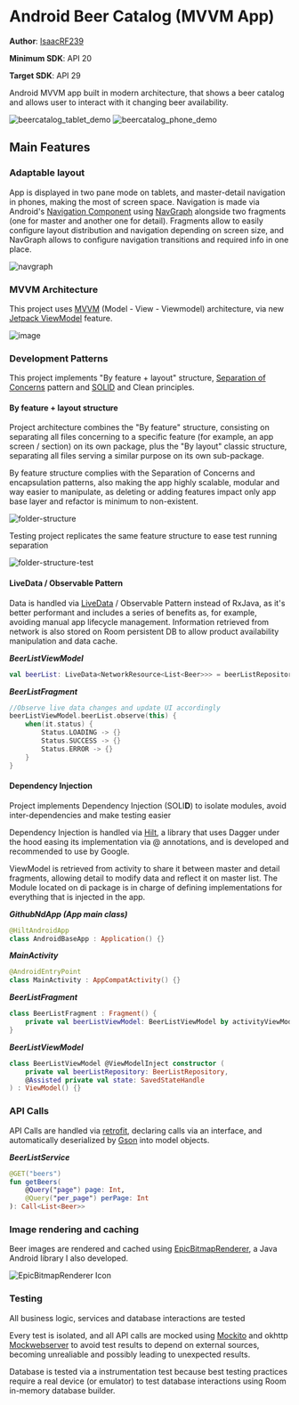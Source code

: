 # Android Beer Catalog (MVVM App)

**Author**: [IsaacRF239](https://isaacrf.com/about)

**Minimum SDK**: API 20

**Target SDK**: API 29

Android MVVM app built in modern architecture, that shows a beer catalog and allows user to interact with it changing beer availability.

![beercatalog_tablet_demo](https://user-images.githubusercontent.com/2803925/90969086-a3d4b200-e4f4-11ea-8597-3663dc08fb7a.gif)
![beercatalog_phone_demo](https://user-images.githubusercontent.com/2803925/90969087-a46d4880-e4f4-11ea-9cde-a14af8307d2e.gif)

## Main Features

### Adaptable layout
App is displayed in two pane mode on tablets, and master-detail navigation in phones, making the most of screen space. Navigation is made via Android's [Navigation Component](https://developer.android.com/guide/navigation/navigation-getting-started) using [NavGraph](https://developer.android.com/guide/navigation/navigation-getting-started#create-nav-graph) alongside two fragments (one for master and another one for detail). Fragments allow to easily configure layout distribution and navigation depending on screen size, and NavGraph allows to configure navigation transitions and required info in one place.

![navgraph](https://user-images.githubusercontent.com/2803925/90969152-a4217d00-e4f5-11ea-860d-b0a447bef2ee.png)

### MVVM Architecture
This project uses [MVVM](https://developer.android.com/jetpack/docs/guide) (Model - View - Viewmodel) architecture, via new [Jetpack ViewModel](https://developer.android.com/topic/libraries/architecture/viewmodel) feature.

![image](https://user-images.githubusercontent.com/2803925/87967886-d3d90180-cabf-11ea-86fc-47e19eb460e7.png)

### Development Patterns
This project implements "By feature + layout" structure, [Separation of Concerns](https://en.wikipedia.org/wiki/Separation_of_concerns) pattern and [SOLID](https://en.wikipedia.org/wiki/SOLID) and Clean principles.

#### By feature + layout structure
Project architecture combines the "By feature" structure, consisting on separating all files concerning to a specific feature (for example, an app screen / section) on its own package, plus the "By layout" classic structure, separating all files serving a similar purpose on its own sub-package.

By feature structure complies with the Separation of Concerns and encapsulation patterns, also making the app highly scalable, modular and way easier to manipulate, as deleting or adding features impact only app base layer and refactor is minimum to non-existent.

![folder-structure](https://user-images.githubusercontent.com/2803925/90969290-2494ad80-e4f7-11ea-853e-df2c64148643.png)

Testing project replicates the same feature structure to ease test running separation

![folder-structure-test](https://user-images.githubusercontent.com/2803925/90969291-2494ad80-e4f7-11ea-8f6a-cbb168085a7f.png)

#### LiveData / Observable Pattern
Data is handled via [LiveData](https://developer.android.com/topic/libraries/architecture/livedata) / Observable Pattern instead of RxJava, as it's better performant and includes a series of benefits as, for example, avoiding manual app lifecycle management. Information retrieved from network is also stored on Room persistent DB to allow product availability manipulation and data cache.

***BeerListViewModel***
```Kotlin
val beerList: LiveData<NetworkResource<List<Beer>>> = beerListRepository.getBeers()
```

***BeerListFragment***
```Kotlin
//Observe live data changes and update UI accordingly
beerListViewModel.beerList.observe(this) {
    when(it.status) {
        Status.LOADING -> {}
        Status.SUCCESS -> {}
        Status.ERROR -> {}
    }
}
```

#### Dependency Injection
Project implements Dependency Injection (SOLI**D**) to isolate modules, avoid inter-dependencies and make testing easier

Dependency Injection is handled via [Hilt](https://developer.android.com/training/dependency-injection/hilt-android), a library that uses Dagger under the hood easing its implementation via @ annotations, and is developed and recommended to use by Google.

ViewModel is retrieved from activity to share it between master and detail fragments, allowing detail to modify data and reflect it on master list. The Module located on di package is in charge of defining implementations for everything that is injected in the app.

***GithubNdApp (App main class)***
```Kotlin
@HiltAndroidApp
class AndroidBaseApp : Application() {}
```

***MainActivity***
```Kotlin
@AndroidEntryPoint
class MainActivity : AppCompatActivity() {}
```

***BeerListFragment***
```Kotlin
class BeerListFragment : Fragment() {
    private val beerListViewModel: BeerListViewModel by activityViewModels()
}
```

***BeerListViewModel***
```Kotlin
class BeerListViewModel @ViewModelInject constructor (
    private val beerListRepository: BeerListRepository,
    @Assisted private val state: SavedStateHandle
) : ViewModel() {}
```

### API Calls
API Calls are handled via [retrofit](https://square.github.io/retrofit/), declaring calls via an interface, and automatically deserialized by [Gson](https://github.com/google/gson) into model objects.

***BeerListService***
```Kotlin
@GET("beers")
fun getBeers(
    @Query("page") page: Int,
    @Query("per_page") perPage: Int
): Call<List<Beer>>
```

### Image rendering and caching
Beer images are rendered and cached using [EpicBitmapRenderer](https://github.com/IsaacRF/EpicBitmapRenderer), a Java Android library I also developed.

![EpicBitmapRenderer Icon](http://isaacrf.com/libs/epicbitmaprenderer/images/EpicBitmapRenderer-Icon.png)

### Testing
All business logic, services and database interactions are tested 

Every test is isolated, and all API calls are mocked using [Mockito](https://site.mockito.org/) and okhttp [Mockwebserver](https://github.com/square/okhttp/tree/master/mockwebserver) to avoid test results to depend on external sources, becoming unrealiable and possibly leading to unexpected results.

Database is tested via a instrumentation test because best testing practices require a real device (or emulator) to test database interactions using Room in-memory database builder.
